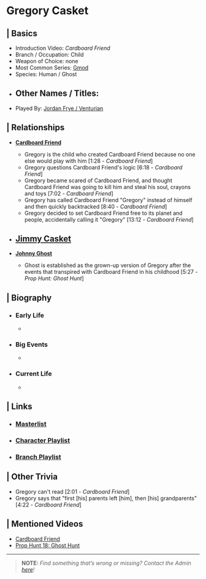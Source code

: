 # Gregory Casket  


## | Basics  
- Introduction Video: *Cardboard Friend*  
- Branch / Occupation: Child  
- Weapon of Choice: none  
- Most Common Series: [Gmod](6.Series/Gmod.html)  
- Species: Human / Ghost  
- Other Names / Titles:   
  -   
- Played By: [Jordan Frye / Venturian](3.Siblings/3.1.Jordan-Frye-Venturian.html)  


## | Relationships  
- [**Cardboard Friend**](5.Characters/Cardboard_Friend.html)  
  - Gregory is the child who created Cardboard Friend because no one else would play with him \[1:28 - *Cardboard Friend*]
  - Gregory questions Cardboard Friend's logic \[6:18 - *Cardboard Friend*]
  - Gregory became scared of Cardboard Friend, and thought Cardboard Friend was going to kill him and steal his soul, crayons and toys \[7:02 - *Cardboard Friend*]
  - Gregory has called Cardboard Friend "Gregory" instead of himself and then quickly backtracked \[8:40 - *Cardboard Friend*]
  - Gregory decided to set Cardboard Friend free to its planet and people, accidentally calling it "Gregory" \[13:12 - *Cardboard Friend*]

- [**Jimmy Casket**]()
  - 

- [**Johnny Ghost**](5.Characters/Johnny_Ghost.html)
  - Ghost is established as the grown-up version of Gregory after the events that transpired with Cardboard Friend in his childhood \[5:27 - *Prop Hunt: Ghost Hunt*]


## | Biography  
- ### Early Life  
  -   
- ### Big Events  
  -   
- ### Current Life  
  -   

 
## | Links  
- ### [Masterlist]()  
- ### [Character Playlist]()  
- ### [Branch Playlist]()  


## | Other Trivia  
- Gregory can't read \[2:01 - *Cardboard Friend*]
- Gregory says that "first \[his] parents left \[him], then \[his] grandparents" \[4:22 - *Cardboard Friend*]

## | Mentioned Videos
- [Cardboard Friend](https://youtu.be/gHrJoNfyna4)
- [Prop Hunt 18: Ghost Hunt](https://youtu.be/2yVe4fe8lRw)

----

> **NOTE:** *Find something that’s wrong or missing? Contact the Admin [here](./chapter_2.md)!*